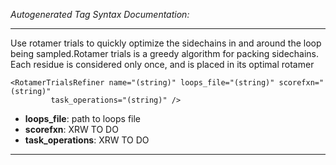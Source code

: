 _Autogenerated Tag Syntax Documentation:_

---
Use rotamer trials to quickly optimize the sidechains in and around the loop being sampled.Rotamer trials is a greedy algorithm for packing sidechains. Each residue is considered only once, and is placed in its optimal rotamer

```
<RotamerTrialsRefiner name="(string)" loops_file="(string)" scorefxn="(string)"
         task_operations="(string)" />
```

-   **loops_file**: path to loops file
-   **scorefxn**: XRW TO DO
-   **task_operations**: XRW TO DO

---
